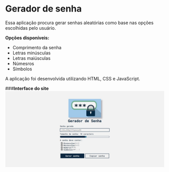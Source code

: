 # Gerador de senha

Essa aplicação procura gerar senhas aleatórias como base nas opções escolhidas pelo usuário.

**Opções disponíveis:**
- Comprimento da senha
- Letras minúsculas
- Letras maiúsculas
- Númesros
- Símbolos

A aplicação foi desenvolvida utilizando HTML, CSS e JavaScript.

###**Interface do site**
![Imagem do site](img/Captura%20da%20Web_5-5-2023_20361_127.0.0.1.jpeg)


